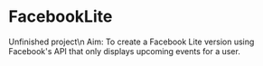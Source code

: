 # FacebookLite
Unfinished project\n
Aim: To create a Facebook Lite version using Facebook's API that only displays upcoming events for a user. 
